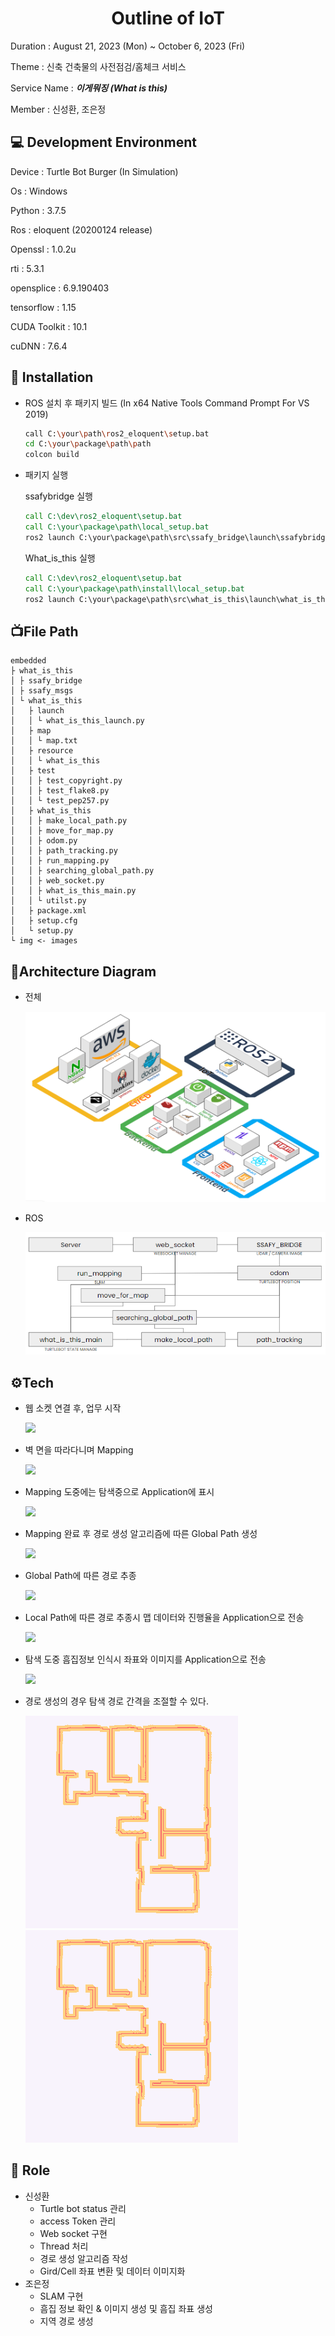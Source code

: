 <center><h1>Outline of IoT</h1></center>

Duration : August 21, 2023 (Mon) ~ October 6, 2023 (Fri)

Theme : 신축 건축물의 사전점검/홈체크 서비스

Service Name : **_이게뭐징 (What is this)_**

Member : 신성환, 조은정

## :computer: Development Environment

Device : Turtle Bot Burger (In Simulation)

Os : Windows

Python : 3.7.5

Ros : eloquent (20200124 release)

Openssl : 1.0.2u

rti : 5.3.1

opensplice : 6.9.190403

tensorflow : 1.15

CUDA Toolkit : 10.1

cuDNN : 7.6.4

## :bookmark_tabs: Installation

- ROS 설치 후 패키지 빌드 (In x64 Native Tools Command Prompt For VS 2019)

  ```bash
  call C:\your\path\ros2_eloquent\setup.bat
  cd C:\your\package\path\path
  colcon build
  ```

- 패키지 실행

  ssafybridge 실행

  ```cmd
  call C:\dev\ros2_eloquent\setup.bat
  call C:\your\package\path\local_setup.bat
  ros2 launch C:\your\package\path\src\ssafy_bridge\launch\ssafybridge_launch.py
  ```

  What_is_this 실행

  ```cmd
  call C:\dev\ros2_eloquent\setup.bat
  call C:\your\package\path\install\local_setup.bat
  ros2 launch C:\your\package\path\src\what_is_this\launch\what_is_this_launch.py
  ```

## 📺File Path

```
embedded
├ what_is_this
│ ├ ssafy_bridge
│ ├ ssafy_msgs
│ └ what_is_this
│   ├ launch
│   │ └ what_is_this_launch.py
│   ├ map
│   │ └ map.txt
│   ├ resource
│   │ └ what_is_this
│   ├ test
│   │ ├ test_copyright.py
│   │ ├ test_flake8.py
│   │ └ test_pep257.py
│   ├ what_is_this
│   │ ├ make_local_path.py
│   │ ├ move_for_map.py
│   │ ├ odom.py
│   │ ├ path_tracking.py
│   │ ├ run_mapping.py
│   │ ├ searching_global_path.py
│   │ ├ web_socket.py
│   │ ├ what_is_this_main.py
│   │ └ utilst.py
│   ├ package.xml
│   ├ setup.cfg
│   └ setup.py
└ img <- images
```

## 🧬Architecture Diagram

- 전체

  <img src="./embedded/what_is_this/img/architecture.png">

- ROS

  <img src="./embedded/what_is_this/img/architecture2.png">



## ⚙Tech

- 웹 소켓 연결 후, 업무 시작

  <img src="./embedded/what_is_this/img/mapping.gif">

- 벽 면을 따라다니며 Mapping

  <img src="./embedded/what_is_this/img/mapping2.gif">

- Mapping 도중에는 탐색중으로 Application에 표시

  <img src="./embedded/what_is_this/img/mapping3.gif">

- Mapping 완료 후 경로 생성 알고리즘에 따른 Global Path 생성

  <img src="./embedded/what_is_this/img/global.gif">

- Global Path에 따른 경로 추종

  <img src="./embedded/what_is_this/img/pathtracking.gif">

- Local Path에 따른 경로 추종시 맵 데이터와 진행율을 Application으로 전송

  <img src="./embedded/what_is_this/img/find.gif">

- 탐색 도중 흠집정보 인식시 좌표와 이미지를 Application으로 전송

  <img src="./embedded/what_is_this/img/find2.gif">

- 경로 생성의 경우 탐색 경로 간격을 조절할 수 있다.

  <img src="./embedded/what_is_this/img/path.gif"><img src="./embedded/what_is_this/img/path2.gif">



## :foggy: Role

- 신성환
  - Turtle bot status 관리
  - access Token 관리
  - Web socket 구현
  - Thread 처리
  - 경로 생성 알고리즘 작성
  - Gird/Cell 좌표 변환 및 데이터 이미지화
- 조은정
  - SLAM 구현
  - 흠집 정보 확인 & 이미지 생성 및 흠집 좌표 생성
  - 지역 경로 생성
